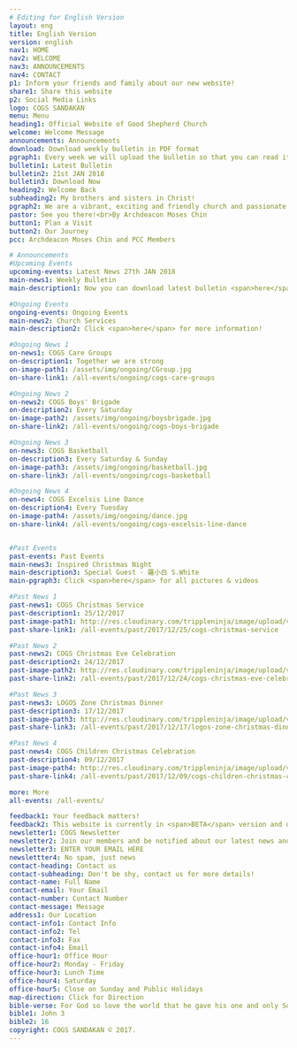 ```yaml
---
# Editing for English Version
layout: eng
title: English Version
version: english
nav1: HOME
nav2: WELCOME
nav3: ANNOUNCEMENTS
nav4: CONTACT
p1: Inform your friends and family about our new website!
share1: Share this website
p2: Social Media Links
logo: COGS SANDAKAN
menu: Menu
heading1: Official Website of Good Shepherd Church
welcome: Welcome Message
announcements: Announcements
download: Download weekly bulletin in PDF format
pgraph1: Every week we will upload the bulletin so that you can read it on your smartphone (bulletin paper still available in every service).
bulletin1: Latest Bulletin
bulletin2: 21st JAN 2018
bulletin3: Download Now
heading2: Welcome Back
subheading2: My brothers and sisters in Christ!
pgraph2: We are a vibrant, exciting and friendly church and passionate about people knowing Jesus and living their best life. Our church location are easy to find and we have big plans in coming years. So come along to one of our Saturday or Sunday services and receive a warm welcome. We'd love to meet you!
pastor: See you there!<br>By Archdeacon Moses Chin
button1: Plan a Visit
button2: Our Journey
pcc: Archdeacon Moses Chin and PCC Members

# Announcements
#Upcoming Events
upcoming-events: Latest News 27th JAN 2018
main-news1: Weekly Bulletin
main-description1: Now you can download latest bulletin <span>here</span>!

#Ongoing Events
ongoing-events: Ongoing Events
main-news2: Church Services
main-description2: Click <span>here</span> for more information!

#Ongoing News 1
on-news1: COGS Care Groups
on-description1: Together we are strong
on-image-path1: /assets/img/ongoing/CGroup.jpg
on-share-link1: /all-events/ongoing/cogs-care-groups

#Ongoing News 2
on-news2: COGS Boys' Brigade
on-description2: Every Saturday
on-image-path2: /assets/img/ongoing/boysbrigade.jpg
on-share-link2: /all-events/ongoing/cogs-boys-brigade

#Ongoing News 3
on-news3: COGS Basketball
on-description3: Every Saturday & Sunday
on-image-path3: /assets/img/ongoing/basketball.jpg
on-share-link3: /all-events/ongoing/cogs-basketball

#Ongoing News 4
on-news4: COGS Excelsis Line Dance
on-description4: Every Tuesday
on-image-path4: /assets/img/ongoing/dance.jpg
on-share-link4: /all-events/ongoing/cogs-excelsis-line-dance


#Past Events
past-events: Past Events
main-news3: Inspired Christmas Night
main-description3: Special Guest - 羅小白 S.White
main-pgraph3: Click <span>here</span> for all pictures & videos

#Past News 1
past-news1: COGS Christmas Service
past-description1: 25/12/2017
past-image-path1: http://res.cloudinary.com/trippleninja/image/upload/v1514464675/Christmas%20Day%20Service%2017/christmas1.jpg
past-share-link1: /all-events/past/2017/12/25/cogs-christmas-service

#Past News 2
past-news2: COGS Christmas Eve Celebration
past-description2: 24/12/2017
past-image-path2: http://res.cloudinary.com/trippleninja/image/upload/v1514464898/Christmas%20Eve%20Service%2017/Eve1.jpg
past-share-link2: /all-events/past/2017/12/24/cogs-christmas-eve-celebration

#Past News 3
past-news3: LOGOS Zone Christmas Dinner
past-description3: 17/12/2017
past-image-path3: http://res.cloudinary.com/trippleninja/image/upload/v1514464329/Logos%20Zone%20Christmas%20Dinner%2017/LogosDinner10.jpg
past-share-link3: /all-events/past/2017/12/17/logos-zone-christmas-dinner

#Past News 4
past-news4: COGS Children Christmas Celebration
past-description4: 09/12/2017
past-image-path4: http://res.cloudinary.com/trippleninja/image/upload/v1514464583/Children%20Christmas%20Celebration%2017/22.jpg
past-share-link4: /all-events/past/2017/12/09/cogs-children-christmas-celebration

more: More
all-events: /all-events/

feedback1: Your feedback matters!
feedback2: This website is currently in <span>BETA</span> version and our aim is to inform visitors about our latest activities, news, events and announcements. We appreciate if you can rate this website for better improvement. Do click <span><a href="https://goo.gl/forms/CMb7j9jtieQ6QbVJ2" target="_blank">here</a></span> and let us know your feedback. Thank you!
newsletter1: COGS Newsletter
newsletter2: Join our members and be notified about our latest news and activities. Never miss the details of our events that you care.
newsletter3: ENTER YOUR EMAIL HERE
newslettter4: No spam, just news
contact-heading: Contact us
contact-subheading: Don't be shy, contact us for more details!
contact-name: Full Name
contact-email: Your Email
contact-number: Contact Number
contact-message: Message
address1: Our Location
contact-info1: Contact Info
contact-info2: Tel
contact-info3: Fax
contact-info4: Email
office-hour1: Office Hour
office-hour2: Monday - Friday
office-hour3: Lunch Time
office-hour4: Saturday
office-hour5: Close on Sunday and Public Holidays
map-direction: Click for Direction
bible-verse: For God so love the world that he gave his one and only Son, that whoever believe in him shall not perish but have eternal life.
bible1: John 3
bible2: 16
copyright: COGS SANDAKAN © 2017.
---
```

